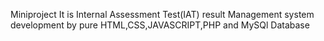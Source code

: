 Miniproject
It is Internal Assessment Test(IAT) result Management system development by pure HTML,CSS,JAVASCRIPT,PHP and MySQl Database
